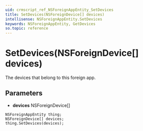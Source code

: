 ```yaml
---
uid: crmscript_ref_NSForeignAppEntity_SetDevices
title: SetDevices(NSForeignDevice[] devices)
intellisense: NSForeignAppEntity.SetDevices
keywords: NSForeignAppEntity, GetDevices
so.topic: reference
---
```


# SetDevices(NSForeignDevice[] devices)

The devices that belong to this foreign app.

## Parameters

* **devices** NSForeignDevice[]

```crmscript
NSForeignAppEntity thing;
NSForeignDevice[] devices;
thing.SetDevices(devices);
```


